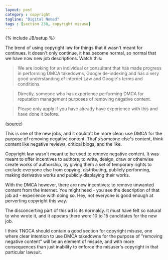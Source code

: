 ```yaml
---
layout: post
category : copyright
tagline: "Digital Nomad"
tags : [section 230, copyright misuse]
---
```

{% include JB/setup %}

The trend of using copyright law for things that it wasn't meant for continues. It doesn't only continue, it has become normal, so normal that we have now new job descriptions. Watch this:

> We are looking for an individual or consultant that has made progress in performing DMCA takedowns, Google de-indexing and has a very good understanding of Internet Law and Google's terms and conditions. 

> Directly, someone who has experience performing DMCA for reputation management purposes of removing negative content. 

> Please only apply if you have already have experience with this and have done it before.

([source](https://goo.gl/Es9V0a))

This is one of the new jobs, and it couldn't be more clear: use DMCA for the purpose of removing negative content. That's someone else's content, think content like negative reviews, critical blogs, and the like.

Copyright law wasn't meant to be used to remove negative content. It was meant to offer incentives to authors, to write, design, draw or otherwise create works of authorship, by giving them a set of temporary rights to exclude everyone else from copying, distributing, publicly performing, making derivative works and publicly displaying their works.

With the DMCA however, there are new incentives: to remove unwanted content from the internet. You might need - you see the description of that job ad - experience with doing so. Hey, not everyone is good enough at perverting copyright this way.

The disconcerting part of this ad is its normalcy. It must have felt so natural to who wrote it, and it appears there were 10 to 15 candidates for the new job.

I think TNGCA should contain a good section for copyright misuse, one where clear intention to use DMCA takedowns for the purpose of "removing negative content" will be an element of misuse, and with more consequences than just inability to enforce the misuser's copyright in that particular lawsuit.
